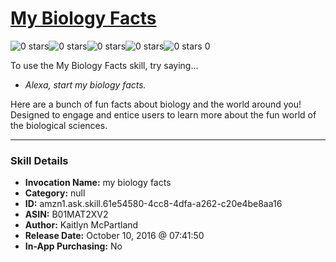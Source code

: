 # [My Biology Facts](http://alexa.amazon.com/#skills/amzn1.ask.skill.61e54580-4cc8-4dfa-a262-c20e4be8aa16)
![0 stars](../../images/ic_star_border_black_18dp_1x.png)![0 stars](../../images/ic_star_border_black_18dp_1x.png)![0 stars](../../images/ic_star_border_black_18dp_1x.png)![0 stars](../../images/ic_star_border_black_18dp_1x.png)![0 stars](../../images/ic_star_border_black_18dp_1x.png) 0

To use the My Biology Facts skill, try saying...

* *Alexa, start my biology facts.*

Here are a bunch of fun facts about biology and the world around you! Designed to engage and entice users to learn more about the fun world of the biological sciences.

***

### Skill Details

* **Invocation Name:** my biology facts
* **Category:** null
* **ID:** amzn1.ask.skill.61e54580-4cc8-4dfa-a262-c20e4be8aa16
* **ASIN:** B01MAT2XV2
* **Author:** Kaitlyn McPartland
* **Release Date:** October 10, 2016 @ 07:41:50
* **In-App Purchasing:** No
